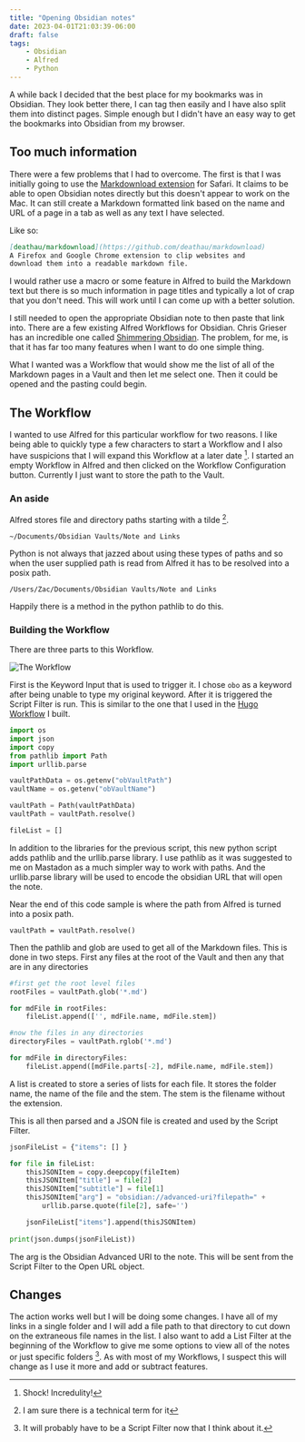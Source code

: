 ```yaml
---
title: "Opening Obsidian notes"
date: 2023-04-01T21:03:39-06:00
draft: false
tags:
    - Obsidian
    - Alfred
    - Python
---
```


A while back I decided that the best place for my bookmarks was in Obsidian. They look better there, I can tag then easily and I have also split them into distinct pages. Simple enough but I didn't have an easy way to get the bookmarks into Obsidian from my browser. 

## Too much information

There were a few problems that I had to overcome. The first is that I was initially going to use the [Markdownload extension](https://github.com/deathau/markdownload) for Safari. It claims to be able to open Obsidian notes directly but this doesn't appear to work on the Mac. It can still create a Markdown formatted link based on the name and URL of a page in a tab as well as any text I have selected.

Like so:
```markdown
[deathau/markdownload](https://github.com/deathau/markdownload)
A Firefox and Google Chrome extension to clip websites and 
download them into a readable markdown file.
```

I would rather use a macro or some feature in Alfred to build the Markdown text but there is so much information in page titles and typically a lot of crap that you don't need. This will work until I can come up with a better solution.

I still needed to open the appropriate Obsidian note to then paste that link into. There are a few existing Alfred Workflows for Obsidian. Chris Grieser has an incredible one called [Shimmering Obsidian](https://github.com/chrisgrieser/shimmering-obsidian). The problem, for me, is that it has far too many features when I want to do one simple thing. 

What I wanted was a Workflow that would show me the list of all of the Markdown pages in a Vault and then let me select one. Then it could be opened and the pasting could begin.

## The Workflow

I wanted to use Alfred for this particular workflow for two reasons. I like being able to quickly type a few characters to start a Workflow and I also have suspicions that I will expand this Workflow at a later date [^1]. I started an empty Workflow in Alfred and then clicked on the Workflow Configuration button. Currently I just want to store the path to the Vault. 

### An aside

Alfred stores file and directory paths starting with a tilde [^2].

`~/Documents/Obsidian Vaults/Note and Links`

Python is not always that jazzed about using these types of paths and so when the user supplied path is read from Alfred it has to be resolved into a posix path.

`/Users/Zac/Documents/Obsidian Vaults/Note and Links`

Happily there is a method in the python pathlib to do this. 

### Building the Workflow

There are three parts to this Workflow.

![The Workflow](/images/obsidianworkflow.jpg)

First is the Keyword Input that is used to trigger it. I chose `obo` as a keyword after being unable to type my original keyword. After it is triggered the Script Filter is run. This is similar to the one that I used in the [Hugo Workflow](/posts/hugo-workflow/) I built. 

```python
import os
import json
import copy
from pathlib import Path
import urllib.parse

vaultPathData = os.getenv("obVaultPath") 
vaultName = os.getenv("obVaultName") 

vaultPath = Path(vaultPathData)
vaultPath = vaultPath.resolve()

fileList = []
```

In addition to the libraries for the previous script, this new python script adds pathlib and the urllib.parse library. I use pathlib as it was suggested to me on Mastadon as a much simpler way to work with paths. And the urllib.parse library will be used to encode the obsidian URL that will open the note.

Near the end of this code sample is where the path from Alfred is turned into a posix path.

`vaultPath = vaultPath.resolve()`

Then the pathlib and glob are used to get all of the Markdown files. This is done in two steps. First any files at the root of the Vault and then any that are in any directories

```python
#first get the root level files
rootFiles = vaultPath.glob('*.md')

for mdFile in rootFiles:
    fileList.append(['', mdFile.name, mdFile.stem])

#now the files in any directories
directoryFiles = vaultPath.rglob('*.md')

for mdFile in directoryFiles:
    fileList.append([mdFile.parts[-2], mdFile.name, mdFile.stem])
```

A list is created to store a series of lists for each file. It stores the folder name, the name of the file and the stem. The stem is the filename without the extension. 

This is all then parsed and a JSON file is created and used by the Script Filter.

```python
jsonFileList = {"items": [] }

for file in fileList:
    thisJSONItem = copy.deepcopy(fileItem)
    thisJSONItem["title"] = file[2]
    thisJSONItem["subtitle"] = file[1]
    thisJSONItem["arg"] = "obsidian://advanced-uri?filepath=" + 
        urllib.parse.quote(file[2], safe='')

    jsonFileList["items"].append(thisJSONItem)
        
print(json.dumps(jsonFileList))
```

The arg is the Obsidian Advanced URI to the note. This will be sent from the Script Filter to the Open URL object. 

## Changes

The action works well but I will be doing some changes. I have all of my links in a single folder and I will add a file path to that directory to cut down on the extraneous file names in the list. I also want to add a List Filter at the beginning of the Workflow to give me some options to view all of the notes or just specific folders [^3]. As with most of my Workflows, I suspect this will change as I use it more and add or subtract features.


[^1]: Shock! Incredulity!
[^2]: I am sure there is a technical term for it
[^3]: It will probably have to be a Script Filter now that I think about it. 